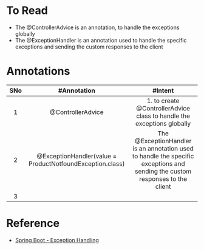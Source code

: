 # To Read
* The @ControllerAdvice is an annotation, to handle the exceptions globally
* The @ExceptionHandler is an annotation used to handle the specific exceptions and sending the custom responses to the client

# Annotations
|SNo| #Annotation  | #Intent |
| :---:| :---: | :---: | 
| 1 |@ControllerAdvice  | 1. to create @ControllerAdvice class to handle the exceptions globally|
| 2 |@ExceptionHandler(value = ProductNotfoundException.class)  |The @ExceptionHandler is an annotation used to handle the specific exceptions and sending the custom responses to the client |
| 3 |  | |

# Reference
* [Spring Boot - Exception Handling](https://www.tutorialspoint.com/spring_boot/spring_boot_exception_handling.htm#:~:text=The%20Controller%20Advice%20class%20to,methods%20in%20this%20class%20file.&text=The%20Product%20Service%20API%20controller,it%20throws%20the%20ProductNotFoundException%20class.)
